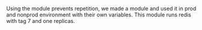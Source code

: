 Using the module prevents repetition, we made a module and used it in prod and nonprod environment with their own variables. This module runs redis with tag 7 and one replicas.
